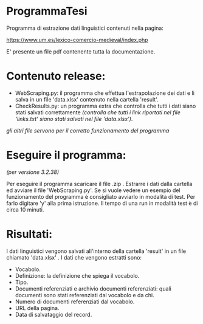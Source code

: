 # ProgrammaTesi
Programma di estrazione dati linguistici contenuti nella pagina:

https://www.um.es/lexico-comercio-medieval/index.php

E' presente un file pdf contenente tutta la documentazione.

# Contenuto release:
  - WebScraping.py: il programma che effettua l'estrapolazione dei dati e li salva in un file 'data.xlsx' contenuto nella cartella 'result'.
  - CheckResults.py: un programma extra che controlla che tutti i dati siano stati salvati correttamente _(controlla che tutti i link riportati nel file 'links.txt' siano stati salvati nel file 'data.xlsx')_.
  
  _gli altri file servono per il corretto funzionamento del programma_
  

# Eseguire il programma:
_(per versione 3.2.38)_

Per eseguire il programma scaricare il file .zip . Estrarre i dati dalla cartella ed avviare il file 'WebScraping.py'. Se si vuole vedere un esempio del funzionamento del programma è consigliato avviarlo in modalità di test. Per farlo digitare 'y' alla prima istruzione. Il tempo di una run in modalità test è di circa 10 minuti.


# Risultati:
I dati linguistici vengono salvati all'interno della cartella 'result' in un file chiamato 'data.xlsx' . I dati che vengono estratti sono:
  - Vocabolo.
  - Definizione: la definizione che spiega il vocabolo.
  - Tipo. 
  - Documenti referenziati e archivio documenti referenziati: quali documenti sono stati referenziati dal vocabolo e da chi.
  - Numero di documenti referenziati dal vocabolo.
  - URL della pagina.
  - Data di salvataggio del record.
